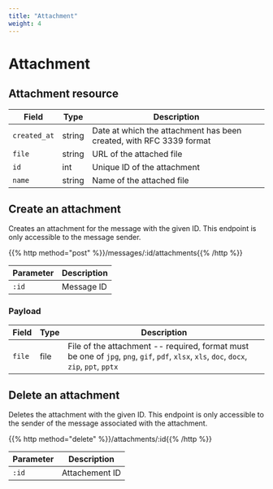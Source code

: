 ```yaml
---
title: "Attachment"
weight: 4
---
```


# Attachment

## Attachment resource

| Field        | Type   | Description                                                         |
| ------------ | ------ | ------------------------------------------------------------------- |
| `created_at` | string | Date at which the attachment has been created, with RFC 3339 format |
| `file`       | string | URL of the attached file                                            |
| `id`         | int    | Unique ID of the attachment                                         |
| `name`       | string | Name of the attached file                                           |

## Create an attachment

Creates an attachment for the message with the given ID. This endpoint is only accessible to the message sender.

{{% http method="post" %}}/messages/:id/attachments{{% /http %}}

| Parameter | Description |
| --------- | ----------- |
| `:id`     | Message ID  |

### Payload

| Field  | Type | Description                                                                                                                              |
| ------ | ---- | ---------------------------------------------------------------------------------------------------------------------------------------- |
| `file` | file | File of the attachment -- required, format must be one of `jpg`, `png`, `gif`, `pdf`, `xlsx`, `xls`, `doc`, `docx`, `zip`, `ppt`, `pptx` |

## Delete an attachment

Deletes the attachment with the given ID. This endpoint is only accessible to the sender of the message associated with the attachment.

{{% http method="delete" %}}/attachments/:id{{% /http %}}

| Parameter | Description    |
| --------- | -------------- |
| `:id`     | Attachement ID |

